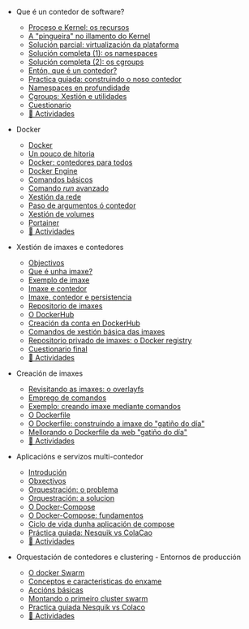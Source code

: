 - Que é un contedor de software?
  - [Proceso e Kernel: os recursos](./01_que_e_un_contedor_de_software/01_procesos_e_kernel.md)
  - [A "pingueira" no illamento do Kernel](./01_que_e_un_contedor_de_software/02_a_pingueira.md)
  - [Solución parcial: virtualización da plataforma](./01_que_e_un_contedor_de_software/03_solucion_parcial.md)
  - [Solución completa (1): os namespaces](./01_que_e_un_contedor_de_software/04_solucion_completa_1.md)
  - [Solución completa (2): os cgroups](./01_que_e_un_contedor_de_software/05_solucion_completa_2.md)
  - [Entón, que é un contedor?](./01_que_e_un_contedor_de_software/06_enton_que_e_un_contedor.md)
  - [Practica guiada: construindo o noso contedor](./01_que_e_un_contedor_de_software/07_practica_guiada_construindo_o_noso_contedor.md)
  - [Namespaces en profundidade](./01_que_e_un_contedor_de_software/08_namespaces_en_profundidade.md)
  - [Cgroups: Xestión e utilidades](./01_que_e_un_contedor_de_software/09_cgroups_xestion_e_utilidades.md)
  - [Cuestionario](./01_que_e_un_contedor_de_software/10_cuestionario.md)
  - [📝 Actividades](./00_actividades/01_modulo_1.md)

- Docker
  - [Docker](./02_docker/01_docker.md)
  - [Un pouco de hitoria](./02_docker/02_un_pouco_de_historia.md)
  - [Docker: contedores para todos](./02_docker/03_docker_contedores_para_todos.md)
  - [Docker Engine](./02_docker/04_docker_engine.md)
  - [Comandos básicos](./02_docker/05_comandos_basicos.md)
  - [Comando _run_ avanzado](./02_docker/06_comando_run_avanzado.md)
  - [Xestión da rede](./02_docker/07_xestion_da_rede.md)
  - [Paso de argumentos ó contedor](./02_docker/08_paso_de_argumentos_o_contedor.md)
  - [Xestión de volumes](./02_docker/09_xestion_de_volumes.md)
  - [Portainer](./02_docker/10_portainer.md)
  - [📝 Actividades](./00_actividades/02_modulo_2.md)

- Xestión de imaxes e contedores
  - [Objectivos](./03_xestion_de_imaxes_e_contedores/01_obxectivos.md)
  - [Que é unha imaxe?](./03_xestion_de_imaxes_e_contedores/02_que_e_unha_imaxe.md)
  - [Exemplo de imaxe](./03_xestion_de_imaxes_e_contedores/03_exemplo_de_imaxe.md)
  - [Imaxe e contedor](./03_xestion_de_imaxes_e_contedores/04_imaxe_e_contedor.md)
  - [Imaxe, contedor e persistencia](./03_xestion_de_imaxes_e_contedores/05_imaxe_contedor_e_persistencia.md)
  - [Repositorio de imaxes](./03_xestion_de_imaxes_e_contedores/06_repositorio_de_imaxes.md)
  - [O DockerHub](./03_xestion_de_imaxes_e_contedores/07_o_dockerhub.md)
  - [Creación da conta en DockerHub](./03_xestion_de_imaxes_e_contedores/08_creacion_de_conta_en_dockerhub.md)
  - [Comandos de xestión básica das imaxes](./03_xestion_de_imaxes_e_contedores/09_comandos_de_xestion_basica_das_imaxes.md)
  - [Repositorio privado de imaxes: o Docker registry](./03_xestion_de_imaxes_e_contedores/10_repositorio_privado_de_imaxes_o_docker_registry.md)
  - [Cuestionario final](./03_xestion_de_imaxes_e_contedores/11_cuestironario_final.md)
  - [📝 Actividades](./00_actividades/03_modulo_3.md)

- Creación de imaxes
  - [Revisitando as imaxes: o overlayfs](./04_creacion_de_imaxes/01_revisando_as_imaxes_o_overlayfs.md)
  - [Emprego de comandos](./04_creacion_de_imaxes/02_emprego_de_comandos.md)
  - [Exemplo: creando imaxe mediante comandos](./04_creacion_de_imaxes/03_exemplo_creando_imaxe_maediante_comandos.md)
  - [O Dockerfile](./04_creacion_de_imaxes/04_o_dockerfile.md)
  - [O Dockerfile: construíndo a imaxe do "gatiño do día"](./04_creacion_de_imaxes/05_o_dockerfile_construindo_a_imaxe_do_gatinho_do_dia.md)
  - [Mellorando o Dockerfile da web "gatiño do día"](./04_creacion_de_imaxes/06_mellorando_o_dockerfile_de_web_gatinho_do_dia.md)
  - [📝 Actividades](./00_actividades/04_modulo_4.md)

- Aplicacións e servizos multi-contedor
  - [Introdución](./05_aplicacions_e_servizos_multicontedor/01_introducion.md)
  - [Obxectivos](./05_aplicacions_e_servizos_multicontedor/02_obxectivos.md)
  - [Orquestración: o problema](./05_aplicacions_e_servizos_multicontedor/03_orquestracion_o_problema.md)
  - [Orquestración: a solucion](./05_aplicacions_e_servizos_multicontedor/04_orquestracion_a_solucion.md)
  - [O Docker-Compose](./05_aplicacions_e_servizos_multicontedor/05_o_docker-conpose.md)
  - [O Docker-Compose: fundamentos](./05_aplicacions_e_servizos_multicontedor/06_o_docker-compose_fundamentos.md)
  - [Ciclo de vida dunha aplicación de compose](./05_aplicacions_e_servizos_multicontedor/07_cilo_de_vida_dunha_aplicacion_de_compose.md)
  - [Práctica guiada: Nesquik vs ColaCao](./05_aplicacions_e_servizos_multicontedor/08_practica_guiada_nesquik_vs_colacao.md)
  - [📝 Actividades](./00_actividades/05_modulo_5.md)

- Orquestación de contedores e clustering - Entornos de producción
  - [O docker Swarm](./06_docker_swarm/01_o_docker_swarm.md)
  - [Conceptos e caracteristicas do enxame](./06_docker_swarm/02_conceptos_e_caracteristicas_do_enxame.md)
  - [Accións básicas](./06_docker_swarm/03_accions_basicas.md)
  - [Montando o primeiro cluster swarm](./06_docker_swarm/04_montando_o_primeiro_cluster_swarm.md)
  - [Practica guiada Nesquik vs Colaco](./06_docker_swarm/05_practica_guiada_nesquik_vs_colacao.md)
  - [📝 Actividades](./00_actividades/06_modulo_6.md)
